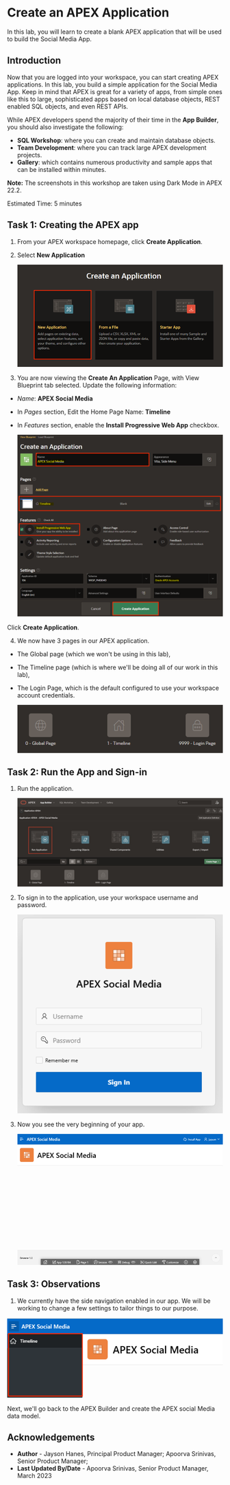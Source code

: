 # Create an APEX Application

In this lab, you will learn to create a blank APEX application that will be used to build the Social Media App.

## Introduction
Now that you are logged into your workspace, you can start creating APEX applications. In this lab, you build a simple application for the Social Media App. Keep in mind that APEX is great for a variety of apps, from simple ones like this to large, sophisticated apps based on local database objects, REST enabled SQL objects, and even REST APIs.

While APEX developers spend the majority of their time in the **App Builder**, you should also investigate the following:
- **SQL Workshop**: where you can create and maintain database objects.
- **Team Development**: where you can track large APEX development projects.
- **Gallery**: which contains numerous productivity and sample apps that can be installed within minutes.

**Note:** The screenshots in this workshop are taken using Dark Mode in APEX 22.2.

Estimated Time: 5 minutes

## **Task 1**: Creating the APEX app

1. From your APEX workspace homepage, click **Create Application**.

2. Select **New Application**

    !["Create App options"](images/create-app.png "")

3. You are now viewing the **Create An Application** Page, with View
Blueprint tab selected. Update the following information:

- *Name*: **APEX Social Media**

- In *Pages* section, Edit the Home Page Name: **Timeline**

- In *Features* section, enable the **Install Progressive Web App** checkbox.

    !["Create App wizard"](images/app-details.png "")

Click **Create Application**.

4. We now have 3 pages in our APEX application. 
- The Global page (which we won't be using in this lab), 
- The Timeline page (which is where we'll be doing all of our work in this lab), 
- The Login Page, which is the default configured to use your workspace account credentials.

    !["The pages in the app"](images/pages.png "")


## **Task 2**: Run the App and Sign-in

1. Run the application.

    ![Application home page](images/run-app.png "")

2. To sign in to the application, use your workspace username and password.

    ![Sign in page](images/sign-in.png "")

3. Now you see the very beginning of your app.

    ![First outlook of the app](images/app-running.png "")

## **Task 3**: Observations

1. We currently have the side navigation enabled in our app. We will be
working to change a few settings to tailor things to our purpose.

![Navigation menu of the app](images/app-nav.png "")

Next, we'll go back to the APEX Builder and
create the APEX social Media data model.

## **Acknowledgements**

 - **Author** - Jayson Hanes, Principal Product Manager; Apoorva Srinivas, Senior Product Manager; 
 - **Last Updated By/Date** - Apoorva Srinivas, Senior Product Manager, March 2023
